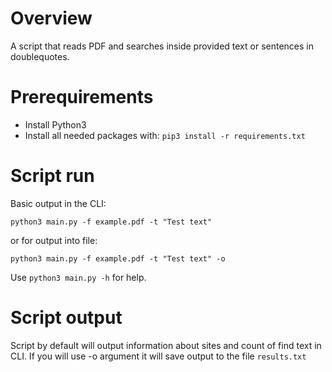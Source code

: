 # Overview
A script that reads PDF and searches inside provided text or sentences in doublequotes.

# Prerequirements
* Install Python3
* Install all needed packages with: ```pip3 install -r requirements.txt```

# Script run
Basic output in the CLI:
```
python3 main.py -f example.pdf -t "Test text"
```
or for output into file:
```
python3 main.py -f example.pdf -t "Test text" -o
```
Use ```python3 main.py -h``` for help.

# Script output
Script by default will output information about sites and count of find text in CLI. If you will use -o argument it will save output to the file ```results.txt```
